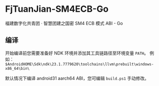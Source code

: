 # FjTuanJian-SM4ECB-Go

福建数字化共青团 · 智慧团建之国密 SM4 ECB 模式 ABI - Go

## 编译

开始编译前您需要准备好 NDK 环境并添加其工具链路径至环境变量 `PATH`。
例如： `$AndroidHOME\Sdk\ndk\23.1.7779620\toolchains\llvm\prebuilt\windows-x86_64\bin\`

默认情况下编译 android31 aarch64 ABI，您可编辑 `build.ps1` 手动修改。
